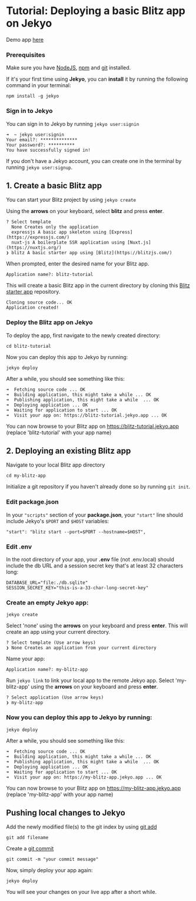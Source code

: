 # Tutorial: Deploying a basic Blitz app on Jekyo

Demo app [here](https://blitz-demo.jekyo.app/)

### Prerequisites

Make sure you have [NodeJS](https://nodejs.org/en/download/), [npm](https://docs.npmjs.com/downloading-and-installing-node-js-and-npm) and [git](https://github.com/git-guides/install-git) installed.

If it's your first time using **Jekyo**, you can **install** it by running the following command in your terminal:

`npm install -g jekyo`

### Sign in to Jekyo

You can sign in to Jekyo by running `jekyo user:signin`

```
➜  ~ jekyo user:signin
Your email?: **************
Your password?: **********
You have successfully signed in!
```

If you don't have a Jekyo account, you can create one in the terminal by running `jekyo user:signup`.

## 1. Create a basic Blitz app

You can start your Blitz project by using `jekyo create`

Using the **arrows** on your keyboard, select **blitz** and press **enter**.

```
? Select template
  None Creates only the application
  expressjs A basic app skeleton using [Express](https://expressjs.com/)
  nuxt-js A boilerplate SSR application using [Nuxt.js](https://nuxtjs.org/)
❯ blitz A basic starter app using [Blitz](https://blitzjs.com/)
```

When prompted, enter the desired name for your Blitz app.

`Application name?: blitz-tutorial`

This will create a basic Blitz app in the current directory by cloning this [Blitz starter app](https://github.com/jekyo/blitz-getting-started) repository.

```
Cloning source code... OK
Application created!
```

### Deploy the Blitz app on Jekyo

To deploy the app, first navigate to the newly created directory:

`cd blitz-tutorial`

Now you can deploy this app to Jekyo by running:

`jekyo deploy`

After a while, you should see something like this:

```
➜  Fetching source code ... OK
➜  Building application, this might take a while ... OK
➜  Publishing application, this might take a while  ... OK
➜  Deploying application ... OK
➜  Waiting for application to start ... OK
➜  Visit your app on: https://blitz-tutorial.jekyo.app ... OK
```

You can now browse to your Blitz app on https://blitz-tutorial.jekyo.app (replace 'blitz-tutorial' with your app name)

## 2. Deploying an existing Blitz app

Navigate to your local Blitz app directory

`cd my-blitz-app`

Initialize a git repository if you haven't already done so by running `git init`.

### Edit package.json

In your `"scripts"` section of your **package.json**, your `"start"` line should include Jekyo's `$PORT` and `$HOST` variables:

```
"start": "blitz start --port=$PORT --hostname=$HOST",
```

### Edit .env

In the root directory of your app, your **.env** file (not .env.local) should include the db URL and a session secret key that's at least 32 characters long:

```
DATABASE_URL="file:./db.sqlite"
SESSION_SECRET_KEY="this-is-a-33-char-long-secret-key"
```

### Create an empty Jekyo app:

`jekyo create`

Select 'none' using the **arrows** on your keyboard and press **enter**. This will create an app using your current directory.

```
? Select template (Use arrow keys)
❯ None Creates an application from your current directory
```

Name your app:

`Application name?: my-blitz-app`

Run `jekyo link` to link your local app to the remote Jekyo app. Select 'my-blitz-app' using the **arrows** on your keyboard and press **enter**.

```
? Select application (Use arrow keys)
❯ my-blitz-app
```

### Now you can deploy this app to Jekyo by running:

`jekyo deploy`

After a while, you should see something like this:

```
➜  Fetching source code ... OK
➜  Building application, this might take a while ... OK
➜  Publishing application, this might take a while  ... OK
➜  Deploying application ... OK
➜  Waiting for application to start ... OK
➜  Visit your app on: https://my-blitz-app.jekyo.app ... OK
```

You can now browse to your Blitz app on https://my-blitz-app.jekyo.app (replace 'my-blitz-app' with your app name)

## Pushing local changes to Jekyo

Add the newly modified file(s) to the git index by using [git add](https://www.atlassian.com/git/tutorials/saving-changes)

`git add filename`

Create a [git commit](https://github.com/git-guides/git-commit)

`git commit -m "your commit message"`

Now, simply deploy your app again:

`jekyo deploy`

You will see your changes on your live app after a short while.
